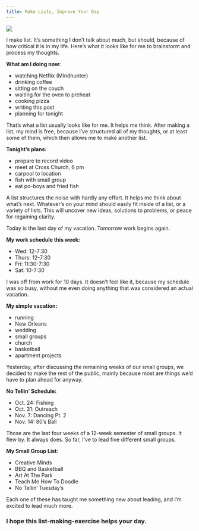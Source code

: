 ```yaml
---
title: Make Lists, Improve Your Day
---
```


![][image-1]

I make list. It’s something I don’t talk about much, but should, because of how critical it is in my life. Here’s what it looks like for me to brainstorm and process my thoughts.

**What am I doing now:**

- watching Netflix (Mindhunter)
- drinking coffee
- sitting on the couch
- waiting for the oven to preheat
- cooking pizza
- writing this post
- planning for tonight 

That’s what a list usually looks like for me. It helps me think. After making a list, my mind is free, because I’ve structured all of my thoughts, or at least some of them, which then allows me to make another list.

**Tonight’s plans:**

- prepare to record video
- meet at Cross Church, 6 pm
- carpool to location 
- fish with small group
- eat po-boys and fried fish

A list structures the noise with hardly any effort. It helps me think about what’s next. Whatever’s on your mind should easily fit inside of a list, or a variety of lists. This will uncover new ideas, solutions to problems, or peace for regaining clarity.

Today is the last day of my vacation. Tomorrow work begins again. 

**My work schedule this week:**

- Wed: 12-7:30
- Thurs: 12-7:30
- Fri: 11:30-7:30
- Sat: 10-7:30

I was off from work for 10 days. It doesn’t feel like it, because my schedule was so busy, without me even doing anything that was considered an actual vacation.

**My simple vacation:**

- running
- New Orleans
- wedding
- small groups
- church
- basketball
- apartment projects

Yesterday, after discussing the remaining weeks of our small groups, we decided to make the rest of the public, mainly because most are things we’d have to plan ahead for anyway. 

**No Tellin’ Schedule:**

- Oct. 24: Fishing
- Oct. 31: Outreach
- Nov. 7: Dancing Pt. 2
- Nov. 14: 80’s Ball

Those are the last four weeks of a 12-week semester of small groups. It flew by. It always does. So far, I’ve to lead five different small groups.

**My Small Group List:**

- Creative Minds
- BBQ and Basketball
- Art At The Park
- Teach Me How To Doodle
- No Tellin’ Tuesday’s

Each one of these has taught me something new about leading, and I’m excited to lead much more.

### I hope this list-making-exercise helps your day.

[image-1]:	https://dl.dropboxusercontent.com/s/gvnxhq0lr7grqb3/IMG_0810.PNG
